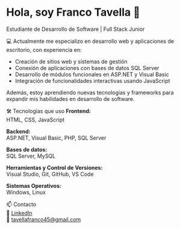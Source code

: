 # Hola, soy Franco Tavella 👋
Estudiante de Desarrollo de Software | Full Stack Junior

💻 Actualmente me especializo en desarrollo web y aplicaciones de escritorio, con experiencia en:

- Creación de sitios web y sistemas de gestión
- Conexión de aplicaciones con bases de datos SQL Server
- Desarrollo de módulos funcionales en ASP.NET y Visual Basic
- Integración de funcionalidades interactivas usando JavaScript

Además, estoy aprendiendo nuevas tecnologías y frameworks para expandir mis habilidades en desarrollo de software.

🛠️ Tecnologías que uso
**Frontend:**  
HTML, CSS, JavaScript

**Backend:**  
ASP.NET, Visual Basic, PHP, SQL Server

**Bases de datos:**  
SQL Server, MySQL

**Herramientas y Control de Versiones:**  
Visual Studio, Git, GitHub, VS Code

**Sistemas Operativos:**  
Windows, Linux

📫 Contacto  
💼 [LinkedIn](https://www.linkedin.com/in/franco-tavella-9662b8366/)  
📧 tavellafranco45@gmail.com


<!--
**tavella05/tavella05** is a ✨ _special_ ✨ repository because its `README.md` (this file) appears on your GitHub profile.

Here are some ideas to get you started:

- 🔭 I’m currently working on ...
- 🌱 I’m currently learning ...
- 👯 I’m looking to collaborate on ...
- 🤔 I’m looking for help with ...
- 💬 Ask me about ...
- 📫 How to reach me: ...
- 😄 Pronouns: ...
- ⚡ Fun fact: ...
-->
